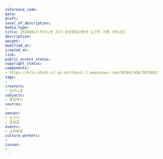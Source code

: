 ```yaml
---
reference_code: 
date: 
draft: 
level_of_description: 
media_type: 
title: 20200813-민주노총 21기 중앙통일선봉대 노근리 기행 (곽노충)
description: 
weight: 
modified_at: 
created_at: 
link: 
public_access_status: 
copyright_status: 
components:
- https://kctu-photo.s3.ap-northeast-2.amazonaws.com/2020년/8월/20200813-민주노총+21기+중앙통일선봉대+노근리+기행+(곽노충)/20-08-13통선대늘푸른소나무_16.jpg
tags:
- 
creators:
- 민주노총
subjects:
- 통일역사
sources:
- 
venues:
- 노근리
- 골령골
events:
- 순회투쟁
culture_workers:
- 
issues:
- 
---
```

